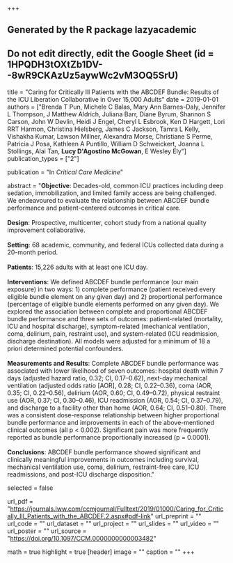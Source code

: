 +++
## Generated by the R package lazyacademic
## Do not edit directly, edit the Google Sheet (id = 1HPQDH3tOXtZb1DV--8wR9CKAzUz5aywWc2vM3OQ5SrU)

title = "Caring for Critically Ill Patients with the ABCDEF Bundle: Results of the ICU Liberation Collaborative in Over 15,000 Adults"
date = 2019-01-01
authors = ["Brenda T Pun, Michele C Balas, Mary Ann Barnes-Daly, Jennifer L Thompson, J Matthew Aldrich, Juliana Barr, Diane Byrum, Shannon S Carson, John W Devlin, Heidi J Engel, Cheryl L Esbrook, Ken D Hargett, Lori RRT Harmon, Christina Hielsberg, James C Jackson, Tamra L Kelly, Vishakha Kumar, Lawson Millner, Alexandra Morse, Christiane S Perme, Patricia J Posa, Kathleen A Puntillo, William D Schweickert, Joanna L Stollings, Alai Tan, **Lucy D'Agostino McGowan**, E Wesley Ely"]
publication_types = ["2"]

publication = "In *Critical Care Medicine*"

abstract = "**Objective**: Decades-old, common ICU practices including deep sedation, immobilization, and limited family access are being challenged. We endeavoured to evaluate the relationship between ABCDEF bundle performance and patient-centered outcomes in critical care.<br><br>**Design**: Prospective, multicenter, cohort study from a national quality improvement collaborative.<br><br>**Setting**: 68 academic, community, and federal ICUs collected data during a 20-month period.<br><br>**Patients**: 15,226 adults with at least one ICU day.<br><br>**Interventions**: We defined ABCDEF bundle performance (our main exposure) in two ways: 1) complete performance (patient received every eligible bundle element on any given day) and 2) proportional performance (percentage of eligible bundle elements performed on any given day). We explored the association between complete and proportional ABCDEF bundle performance and three sets of outcomes: patient-related (mortality, ICU and hospital discharge), symptom-related (mechanical ventilation, coma, delirium, pain, restraint use), and system-related (ICU readmission, discharge destination). All models were adjusted for a minimum of 18 a priori determined potential confounders.<br><br>**Measurements and Results**: Complete ABCDEF bundle performance was associated with lower likelihood of seven outcomes: hospital death within 7 days (adjusted hazard ratio, 0.32; CI, 0.17–0.62), next-day mechanical ventilation (adjusted odds ratio [AOR], 0.28; CI, 0.22–0.36), coma (AOR, 0.35; CI, 0.22–0.56), delirium (AOR, 0.60; CI, 0.49–0.72), physical restraint use (AOR, 0.37; CI, 0.30–0.46), ICU readmission (AOR, 0.54; CI, 0.37–0.79), and discharge to a facility other than home (AOR, 0.64; CI, 0.51–0.80). There was a consistent dose-response relationship between higher proportional bundle performance and improvements in each of the above-mentioned clinical outcomes (all p < 0.002). Significant pain was more frequently reported as bundle performance proportionally increased (p = 0.0001).<br><br>**Conclusions**: ABCDEF bundle performance showed significant and clinically meaningful improvements in outcomes including survival, mechanical ventilation use, coma, delirium, restraint-free care, ICU readmissions, and post-ICU discharge disposition."

selected = false

url_pdf = "https://journals.lww.com/ccmjournal/Fulltext/2019/01000/Caring_for_Critically_Ill_Patients_with_the_ABCDEF.2.aspx#pdf-link"
url_preprint = ""
url_code = ""
url_dataset = ""
url_project = ""
url_slides = ""
url_video = ""
url_poster = ""
url_source = "https://doi.org/10.1097/CCM.0000000000003482"

math = true
highlight = true
[header]
image = ""
caption = ""
+++
